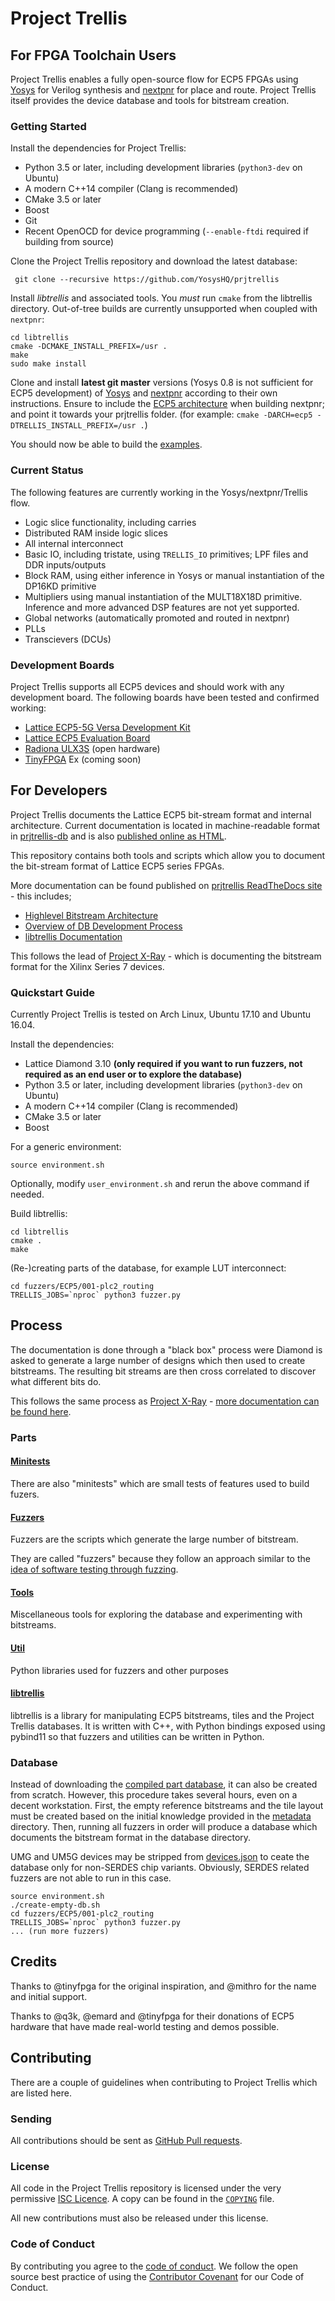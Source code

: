 # Project Trellis
 
## For FPGA Toolchain Users

Project Trellis enables a fully open-source flow for ECP5 FPGAs using [Yosys](https://github.com/YosysHQ/yosys)
for Verilog synthesis and [nextpnr](https://github.com/YosysHQ/nextpnr) for place and route.
Project Trellis itself provides the device database and tools for bitstream creation.

### Getting Started

Install the dependencies for Project Trellis:
 - Python 3.5 or later, including development libraries (`python3-dev` on Ubuntu)
 - A modern C++14 compiler (Clang is recommended)
 - CMake 3.5 or later
 - Boost
 - Git
 - Recent OpenOCD for device programming (`--enable-ftdi` required if building from source)

Clone the Project Trellis repository and download the latest database:

     git clone --recursive https://github.com/YosysHQ/prjtrellis
     
Install _libtrellis_ and associated tools. You _must_ run `cmake` from the libtrellis directory.
Out-of-tree builds are currently unsupported when coupled with `nextpnr`:

    cd libtrellis
    cmake -DCMAKE_INSTALL_PREFIX=/usr .
    make
    sudo make install

Clone and install **latest git master** versions (Yosys 0.8 is not sufficient for ECP5 development) of [Yosys](https://github.com/YosysHQ/yosys)
 and [nextpnr](https://github.com/YosysHQ/nextpnr) according to their own instructions. Ensure
 to include the [ECP5 architecture](https://github.com/YosysHQ/nextpnr#nextpnr-ecp5) when building nextpnr; and point it towards your prjtrellis
 folder.  (for example: `cmake -DARCH=ecp5 -DTRELLIS_INSTALL_PREFIX=/usr .`)

You should now be able to build the [examples](examples).

### Current Status
 
The following features are currently working in the Yosys/nextpnr/Trellis flow.
 - Logic slice functionality, including carries
 - Distributed RAM inside logic slices
 - All internal interconnect
 - Basic IO, including tristate, using `TRELLIS_IO` primitives; LPF files and DDR inputs/outputs
 - Block RAM, using either inference in Yosys or manual instantiation of the DP16KD primitive
 - Multipliers using manual instantiation of the MULT18X18D primitive. Inference and more advanced DSP features
 are not yet supported.
 - Global networks (automatically promoted and routed in nextpnr)
 - PLLs
 - Transcievers (DCUs)

### Development Boards
Project Trellis supports all ECP5 devices and should work with any development board. The following
boards have been tested and confirmed working:
 - [Lattice ECP5-5G Versa Development Kit](http://www.latticesemi.com/Products/DevelopmentBoardsAndKits/ECP55GVersaDevKit.aspx)
 - [Lattice ECP5 Evaluation Board](http://www.latticesemi.com/ecp5-evaluation)
 - [Radiona ULX3S](https://github.com/emard/ulx3s) (open hardware)
 - [TinyFPGA](https://tinyfpga.com/) Ex (coming soon)

## For Developers

Project Trellis documents the Lattice ECP5 bit-stream format and internal architecture. Current documentation is
located in machine-readable format in [prjtrellis-db](https://github.com/YosysHQ/prjtrellis-db)
and is also [published online as HTML](https://yosyshq.github.io/prjtrellis-db/).

This repository contains both tools and scripts which allow you to document the
bit-stream format of Lattice ECP5 series FPGAs.

More documentation can be found published on
[prjtrellis ReadTheDocs site](http://prjtrellis.readthedocs.io/en/latest/) -
this includes;
 * [Highlevel Bitstream Architecture](http://prjtrellis.readthedocs.io/en/latest/architecture/overview.html)
 * [Overview of DB Development Process](http://prjtrellis.readthedocs.io/en/latest/db_dev_process/overview.html)
 * [libtrellis Documentation](http://prjtrellis.readthedocs.io/en/latest/libtrellis/overview.html)

This follows the lead of
[Project X-Ray](https://github.com/SymbiFlow/prjxray) - which is documenting
the bitstream format for the Xilinx Series 7 devices.

### Quickstart Guide

Currently Project Trellis is tested on Arch Linux, Ubuntu 17.10 and
Ubuntu 16.04.

Install the dependencies:
 - Lattice Diamond 3.10  **(only required if you want to run fuzzers, not required as an end user or to explore the database)**
 - Python 3.5 or later, including development libraries (`python3-dev` on Ubuntu)
 - A modern C++14 compiler (Clang is recommended)
 - CMake 3.5 or later
 - Boost
 
For a generic environment:

    source environment.sh

Optionally, modify `user_environment.sh` and rerun the above command if needed.

Build libtrellis:

    cd libtrellis
    cmake .
    make


(Re-)creating parts of the database, for example LUT interconnect:

    cd fuzzers/ECP5/001-plc2_routing
    TRELLIS_JOBS=`nproc` python3 fuzzer.py

## Process

The documentation is done through a "black box" process were Diamond is asked to
generate a large number of designs which then used to create bitstreams. The
resulting bit streams are then cross correlated to discover what different bits
do.

This follows the same process as
[Project X-Ray](https://github.com/SymbiFlow/prjxray) -
[more documentation can be found here](https://prjxray.readthedocs.org).

### Parts

#### [Minitests](minitests)

There are also "minitests" which are small tests of features used to build fuzers.

#### [Fuzzers](fuzzers)

Fuzzers are the scripts which generate the large number of bitstream.

They are called "fuzzers" because they follow an approach similar to the
[idea of software testing through fuzzing](https://en.wikipedia.org/wiki/Fuzzing).

#### [Tools](tools)

Miscellaneous tools for exploring the database and experimenting with bitstreams.

#### [Util](util)

Python libraries used for fuzzers and other purposes

#### [libtrellis](libtrellis)

libtrellis is a library for manipulating ECP5 bitstreams, tiles and the Project
Trellis databases. It is written with C++, with Python bindings exposed using
pybind11 so that fuzzers and utilities can be written in Python.

### Database

Instead of downloading the
[compiled part database](https://github.com/YosysHQ/prjtrellis-db),
it can also be created from scratch. However, this procedure
takes several hours, even on a decent workstation.
First, the empty reference bitstreams and the tile layout must be created
based on the initial knowledge provided in the [metadata](metadata)
directory.
Then, running all fuzzers in order will produce a database which
documents the bitstream format in the database directory.

UMG and UM5G devices may be stripped from [devices.json](devices.json)
to ceate the database only for non-SERDES chip variants.
Obviously, SERDES related fuzzers are not able to run in this case.

    source environment.sh
    ./create-empty-db.sh
    cd fuzzers/ECP5/001-plc2_routing
    TRELLIS_JOBS=`nproc` python3 fuzzer.py
    ... (run more fuzzers)

## Credits

Thanks to @tinyfpga for the original inspiration, and @mithro for the name and initial support.

Thanks to @q3k, @emard and @tinyfpga for their donations of ECP5 hardware that have made real-world
testing and demos possible.

## Contributing

There are a couple of guidelines when contributing to Project Trellis which are
listed here.

### Sending

All contributions should be sent as
[GitHub Pull requests](https://help.github.com/articles/creating-a-pull-request-from-a-fork/).

### License

All code in the Project Trellis repository is licensed under the very permissive
[ISC Licence](COPYING). A copy can be found in the [`COPYING`](COPYING) file.

All new contributions must also be released under this license.

### Code of Conduct

By contributing you agree to the [code of conduct](CODE_OF_CONDUCT.md). We
follow the open source best practice of using the [Contributor
Covenant](https://www.contributor-covenant.org/) for our Code of Conduct.
